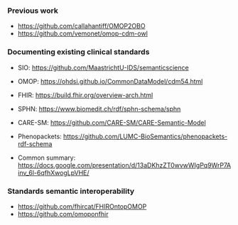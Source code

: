 ### Previous work

- https://github.com/callahantiff/OMOP2OBO
- https://github.com/vemonet/omop-cdm-owl

### Documenting existing clinical standards

- SIO: https://github.com/MaastrichtU-IDS/semanticscience
- OMOP: https://ohdsi.github.io/CommonDataModel/cdm54.html
- FHIR: https://build.fhir.org/overview-arch.html
- SPHN: https://www.biomedit.ch/rdf/sphn-schema/sphn
- CARE-SM: https://github.com/CARE-SM/CARE-Semantic-Model
- Phenopackets: https://github.com/LUMC-BioSemantics/phenopackets-rdf-schema

- Common summary: https://docs.google.com/presentation/d/13aDKhzZT0wvwWIgPq9WrP7Ainv_6l-6qfhXwogLpVHE/

### Standards semantic interoperability

- https://github.com/fhircat/FHIROntopOMOP
- https://github.com/omoponfhir
